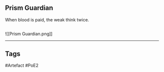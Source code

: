 ## Prism Guardian
When blood is paid, the weak think twice.
##
![[Prism Guardian.png]]

---
## Tags
#Artefact
#PoE2